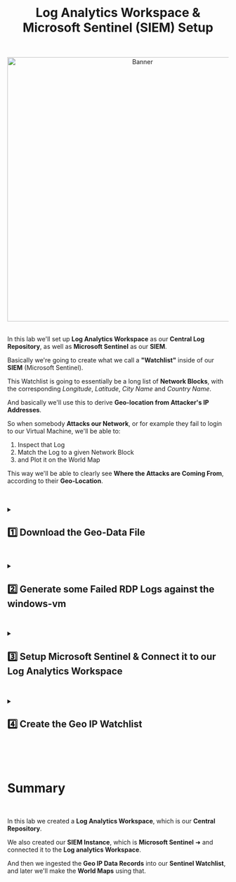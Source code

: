<br>

<h1 align="center">Log Analytics Workspace & Microsoft Sentinel (SIEM) Setup</h1>

<br>

<p align="center">
<img width="600" src="https://github.com/user-attachments/assets/49ac1ae0-6f3c-46c8-9f04-624727d5ccbe" alt="Banner"/>
<br />

<br />

In this lab we'll set up **Log Analytics Workspace** as our **Central Log Repository**, as well as **Microsoft Sentinel** as our **SIEM**.

Basically we're going to create what we call a **"Watchlist"** inside of our **SIEM** (Microsoft Sentinel).

This Watchlist is going to essentially be a long list of **Network Blocks**, with the corresponding *Longitude*, *Latitude*, *City Name* and *Country Name*.

And basically we'll use this to derive **Geo-location from Attacker's IP Addresses**.

So when somebody **Attacks our Network**, or for example they fail to login to our Virtual Machine, we'll be able to:
1. Inspect that Log
2. Match the Log to a given Network Block
3. and Plot it on the World Map

This way we'll be able to clearly see **Where the Attacks are Coming From**, according to their **Geo-Location**.

<br>

<br>

<details close> 
<summary> <h2> 1️⃣ Download the Geo-Data File</h2> </summary>
<br>

The first thing we're going to do is **[Download this Geo-Data CSV file](https://github.com/joshmadakor1/Cyber-Course-v2/blob/main/Sentinel-Maps(JSON)/geoip-summarized.csv 
)** onto our Desktop.

It will open up a new tab, and you can **Download the Raw File**:

![azure portal](https://github.com/user-attachments/assets/77c4197d-2525-4737-b3b3-c6861ba79def)

<br>

  </details>

<h2></h2>

<details close> 
<summary> <h2>2️⃣ Generate some Failed RDP Logs against the windows-vm</h2> </summary>
<br>

> Then we're going to **Create a Log Analytics WorkSpace** ➜ our **Central Log Repository**
> 
> This will be our **Centralized Repository** for **Collecting, Storing & Analyzing Log Data** from various **Azure Resources and Services**.

<br>

We'll go back to the **Azure Portal** > search for **"Log Analytics WorkSpace"**:

![azure portal](https://github.com/user-attachments/assets/b2c33e62-f92c-42c9-bcd7-8d1200ff1108)

We'll click **"Create log analytics workspace"** and input the following details:
- Resource group: ```RG-Cyber-Lab```
- Name: ```LAW-Cyber-Lab-01``` ➜ ⚠️ it has to be globally unique
- Region: ```East US 2``` ➜ put it in the **Same Region** as the other resources from our environment

We can then just click **"Review + Create"**:

![azure portal](https://github.com/user-attachments/assets/c51e8a9e-3f59-4f8b-880c-f8ccaa93f4a9)

✅ Our **Log Analytics Workspace** is now created.

<br>

  </details>

<h2></h2>

<details close> 
<summary> <h2>3️⃣ Setup Microsoft Sentinel & Connect it to our Log Analytics Workspace</h2> </summary>
<br>

> So after creating our **Log Analytics Workspace**, we're going to attach our **Sentinel** instance to it.
> 
> And then ultimately we'll be able to **Query Logs** and **Plot them on a Map**.
<br>

Go back to the Azure Portal > search for **"Microsoft Sentinel"**:

![azure portal](https://github.com/user-attachments/assets/b6477453-2064-4cc5-9e5e-fd1a5689bf7a)

Click **"Create Microsoft Sentinel"**:

![azure portal](https://github.com/user-attachments/assets/eed9d9c9-69ac-446e-b220-42f6e61512e1)

This next step is when we Add the Log Analytics Workspace we just made to our Microsoft Sentinel instance:

- We'll click on our **Workspace** > and click **"Add"**:

![azure portal](https://github.com/user-attachments/assets/20808b86-f860-410d-9391-4e5dada50ab5)

✅ We just made the connection between the **Microsoft Sentinel** and the **Log Analytics Workspace**.

<br>

  </details>

<h2></h2>

<details close> 
<summary> <h2>4️⃣ Create the Geo IP Watchlist</h2> </summary>
<br>

> Once Sentinel is setup ➜ we'll go into Sentinel and we're going to create what's called a Watchlist.
> 
> The Watchlist is going to be comprised of that Geo Data from the file we downloaded earlier.
>
> Then later we'll use the Geo Data to Plot Attacker's IP Addresses on a Map.

<br>

First we'll through the Azure Portal to **Microsoft Sentinel** > and click on our Sentinel Instance connected to the LAW: ```LAW-Cyber-Lab-01```

![azure portal](https://github.com/user-attachments/assets/ae218a11-3876-467b-8c3e-c690d6a163a6)

Then we'll go to **"Watchlists"** on the left ➜ and we're going to **Create a New Watchlist**

![azure portal](https://github.com/user-attachments/assets/b968a96f-c314-4e56-8271-f4bf7c8f45e6)

Now for the Geo IP Watchlist we'll use this details:
- **General Tab**:
  - Name & Alias: ```geoip```

![azure portal](https://github.com/user-attachments/assets/f1f57b45-c0ab-4209-b4dc-cc47faacc779)

- **Source Tab**:
  - Source type: ```Local file```
  - File type: ```CSV file with a header (.csv)```
  - Number of lines before row with headings: ```0```
  - Upload file ➜ We're going to browse for the file that we downloaded to our Desktop earlier:
    - ```geoip-summarized.csv```

<br>

⚠️ You should be able to see a "valid-looking preview" of the Geo IP File on the right

<br>

- Still inside the **Source Tab**:
  - Search Key: ```network```

💡 The ***Search Key Column*** is what we're going to use to match the Attacker's IP Addresses to different Network Blocks.

<br>

Click **"Review + Create"** to Create the ```geoip``` Watchlist:

![azure portal](https://github.com/user-attachments/assets/5a5b6d9b-cc8c-4c25-a69e-ec0ccf6cfd37)

This should take a while:

- Allow time for these files to “upload” from your computer into Sentinel / Log Analytics Workspace.

⚠️ There are about 26k rows/records

![azure portal](https://github.com/user-attachments/assets/9cbb81b3-04e4-487b-a32e-88b9ca046805)

<h2></h2>

<br>

While the Geo IP CSV File is being "uploaded", we can actually start quering the Watchlist inside of Log Analytics.

Copy this syntax : ```_GetWatchlist("geoip")```

We'll open the **Log Analytics Workspace** we just created ➜ our Central Log Repository:

![azure portal](https://github.com/user-attachments/assets/565cb732-005c-491a-a7dd-429902c54009)

And now we'll see some of the records inside ➜ click on **"Logs"**

![azure portal](https://github.com/user-attachments/assets/8955d47a-b11f-4820-a162-ac44f57743fc)

<br>

>   <details close> 
>   
> **<summary> 💡 Note</summary>**
> 
> There's not really anything in here yet ➜ because we haven't sent anything here yet.
> 
> But when we ingest the Watchlist into Sentinel ➜ Sentinel makes use of the LAW and stores the Watchlist in there.
> 
> And just to clarify: ```_GetWatchlist("geoip")``` is the syntax we use to query the Watchlist
> 
>   </details>

<br>

Now if we run the Query ➜ once it starts ingesting ➜ a few records should come out here:

![azure portal](https://github.com/user-attachments/assets/e2fae7ef-54cc-4cf6-a502-26f32efcf984)

✅ So we were able to Query it and see a few  different records inside

<br>

<h2></h2>

<br>

So after waiting a bit  ➜ if we go back to the **Watchlist** ➜ we can see that all the 26k records were successfully uploaded as **Watchlist Items** ✅

![azure portal](https://github.com/user-attachments/assets/c518e72e-3304-48d0-a08e-f7481ffee9a9)

Now go back to **Log Analytics Workspace** > go to **"Logs"** again > and **Run this Query**:

```commandline
_GetWatchlist("geoip")
| count
```
<br>

![azure portal](https://github.com/user-attachments/assets/dab019eb-8aa8-495f-9b48-944f17f6613a)

✅ We can see 26k+ records were "counted" as being part of the Watchlist

<br>

<h2></h2>

  </details>

<br>

<br>

<br>

# Summary

<br>

In this lab we created a **Log Analytics Workspace**, which is our **Central Repository**.

We also created our **SIEM Instance**, which is **Microsoft Sentinel** ➜ and connected it to the **Log analytics Workspace**.

And then we ingested the **Geo IP Data Records** into our **Sentinel Watchlist**, and later we'll make the **World Maps** using that.


<br />

<br />  

<br /> 

<br />

<br />  

<br /> 
 
